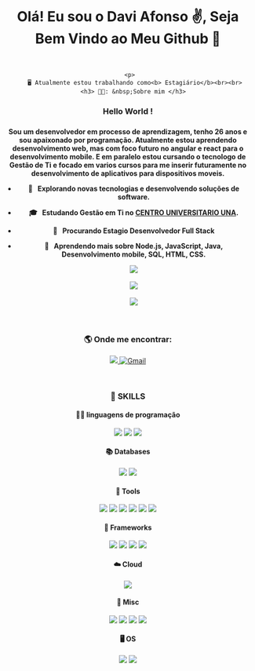<div align="center">
  <h1>Olá! Eu sou o Davi Afonso ✌️, Seja Bem Vindo ao Meu Github 🤙</h1>
  <br>
  <div>
    
  <!---->

     <p>
        🖥️ Atualmente estou trabalhando como<b> Estagiário</b><br><br>
       <h3> 👨‍🦲: &nbsp;Sobre mim </h3>
<h3> Hello World ! <h3>

<h4>Sou um desenvolvedor em processo de aprendizagem, tenho 26 anos e sou apaixonado por programação. Atualmente estou aprendendo desenvolvimento web, mas com foco futuro no angular e react para o desenvolvimento mobile. E em paralelo estou cursando o tecnologo de Gestão de Ti e focado em varios cursos para me inserir futuramente no desenvolvimento de aplicativos para dispositivos moveis.
  
- 🤔 &nbsp; Explorando novas tecnologias e desenvolvendo soluções de software.
- 🎓 &nbsp; Estudando **Gestão em Ti** no <a href="https://www.una.br/">CENTRO UNIVERSITARIO UNA</a>.
- 💼 &nbsp; Procurando Estagio Desenvolvedor Full Stack
- 🌱 &nbsp; Aprendendo mais sobre **Node.js, JavaScript, Java, Desenvolvimento mobile, SQL, HTML, CSS**.
  
  <p>

    <a href="https://github.com/DaviAfonso88">
    <div>
      <img src="https://github-readme-stats.vercel.app/api?username=DaviAfonso88&show_icons=true&theme=radical&bg_color=22272E&border_radius=2.5rem&border_color=22272E">
      <br><br>
      <img src="https://github-readme-stats.vercel.app/api/top-langs?username=DaviAfonso88&layout=compact&show_icons=true&theme=radical&bg_color=22272E&border_radius=2.5rem&border_color=22272E">
    </div>
    <br>
    <img src="https://github-profile-trophy.vercel.app/?username=DaviAfonso88&row=1&theme=onestar&no-bg=true&no-frame=true">
  </div>
  </a>
  <br>
  <h3>🌎 Onde me encontrar:</h3>
  
 <a href="https://www.linkedin.com/in/davi-afonso-b98a87224/-j%C3%BAnior/"><img src="https://img.shields.io/badge/LinkedIn-0077B5?style=for-the-badge&logo=linkedin&logoColor=white">
[![Gmail](https://img.shields.io/badge/Gmail-D14836?style=for-the-badge&logo=gmail&logoColor=white)](https://mail.google.com/mail/)

  <br>
  <h3>🚀 SKILLS </h3>
  <h4>👨‍💻 linguagens de programação</h4>
  <img src="https://img.shields.io/badge/Python-14354C?style=for-the-badge&logo=python&logoColor=white">
  <img src="https://img.shields.io/badge/TypeScript-007ACC?style=for-the-badge&logo=typescript&logoColor=white">
  <img src="https://img.shields.io/badge/Java-ED8B00?style=for-the-badge&logo=java&logoColor=white">
  <h4>📚 Databases</h4>
  <img src="https://img.shields.io/badge/PostgreSQL-316192?style=for-the-badge&logo=postgresql&logoColor=white">
  <img src="https://img.shields.io/badge/MySQL-00000F?style=for-the-badge&logo=mysql&logoColor=white">
  <h4>🔧 Tools</h4>
  <img src="https://camo.githubusercontent.com/214157e8f9b576ef28def2856afa2bc3c04657a20e9b4f3c58ae47c91e3718be/68747470733a2f2f696d672e736869656c64732e696f2f62616467652f5653436f64652d3030373864372e7376673f7374796c653d666f722d7468652d6261646765266c6f676f3d76697375616c2d73747564696f2d636f6465266c6f676f436f6c6f723d7768697465">
  <img src="https://img.shields.io/badge/Sass-CC6699?style=for-the-badge&logo=sass&logoColor=white">
  <img src="https://img.shields.io/badge/Node.js-43853D?style=for-the-badge&logo=node.js&logoColor=white">
  <img src="https://camo.githubusercontent.com/6b7f701cf0bea42833751b754688f1a27b6090fdf90bf2b226addff01be817f0/68747470733a2f2f696d672e736869656c64732e696f2f62616467652f646f636b65722d2532333064623765642e7376673f7374796c653d666f722d7468652d6261646765266c6f676f3d646f636b6572266c6f676f436f6c6f723d7768697465">
  <img src="https://camo.githubusercontent.com/20ff8ded288a2aa6c24bc6e47d138bf570e6729468875ffaa2bdd1dc0195abe4/68747470733a2f2f696d672e736869656c64732e696f2f62616467652f44617461677269702d77686974653f7374796c653d666f722d7468652d6261646765266c6f676f3d6461746167726970266c6f676f436f6c6f723d626c61636b">
  <img src="https://camo.githubusercontent.com/93ae318132d035a8c007ee1cb244f63a02d87cc0051dfa67323f5bfdc6b222d1/68747470733a2f2f696d672e736869656c64732e696f2f62616467652f496e736f6d6e69612d626c61636b3f7374796c653d666f722d7468652d6261646765266c6f676f3d696e736f6d6e6961266c6f676f436f6c6f723d353834394245">
  <h4>🧰 Frameworks</h4>
  <img src="https://img.shields.io/badge/Flutter-518FD1?style=for-the-badge&logo=flutter&logoColor=white">
  <img src="https://img.shields.io/badge/Express.js-404D59?style=for-the-badge">
  <img src="https://img.shields.io/badge/Vue.js-35495E?style=for-the-badge&logo=vue.js&logoColor=4FC08D">
  <img src="https://img.shields.io/badge/Angular-DD0031?style=for-the-badge&logo=angular&logoColor=white">
  <h4>☁️ Cloud</h4>
  <img src="https://img.shields.io/badge/Heroku-430098?style=for-the-badge&logo=heroku&logoColor=white">
  <h4>🧭 Misc</h4>
  <img src="https://camo.githubusercontent.com/46e44694ec7a20834156ecc84bc22d07041edc0de17202b343f2d99d43b4ba9b/68747470733a2f2f696d672e736869656c64732e696f2f62616467652f2d6d6f6368612d2532333844363734383f7374796c653d666f722d7468652d6261646765266c6f676f3d6d6f636861266c6f676f436f6c6f723d7768697465">
  <img src="https://img.shields.io/badge/Selenium-43B02A?style=for-the-badge&logo=Selenium&logoColor=white">
  <img src="https://img.shields.io/badge/eslint-3A33D1?style=for-the-badge&logo=eslint&logoColor=white">
  <img src="https://img.shields.io/badge/Git-F05032?style=for-the-badge&logo=git&logoColor=white">
  <h4>🖥️ OS</h4>
  <img src="https://img.shields.io/badge/Arch_Linux_|_Endeavour_OS-803DC0?style=for-the-badge&logo=arch-linux&logoColor=white">
  <img src="https://img.shields.io/badge/KDE-179AF3?style=for-the-badge&logo=Kde&logoColor=white">
</div>
<!--
**AlmirJNR/AlmirJNR** is a ✨ _special_ ✨ repository because its `README.md` (this file) appears on your GitHub profile.

Here are some ideas to get you started:

- 🔭 I’m currently working on ...
- 🌱 I’m currently learning ...
- 👯 I’m looking to collaborate on ...
- 🤔 I’m looking for help with ...
- 💬 Ask me about ...
- 📫 How to reach me: ...
- 😄 Pronouns: ...
- ⚡ Fun fact: ...
-->
